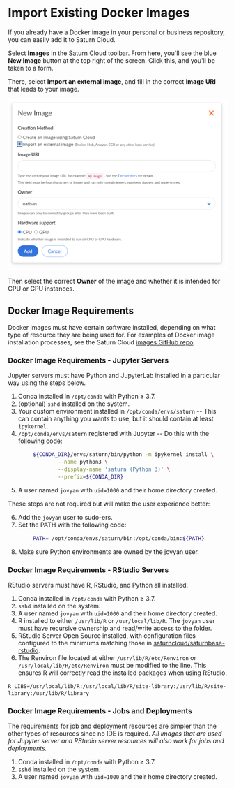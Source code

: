 # Import Existing Docker Images

If you already have a Docker image in your personal or business repository, you can easily add it to Saturn Cloud.

Select **Images** in the Saturn Cloud toolbar. From here, you'll see the blue **New Image** button at the top right of the screen. Click this, and you'll be taken to a form. 

There, select **Import an external image**, and fill in the correct **Image URI** that leads to your image.

![New image form with Import external image selected](/images/docs/import-external-image.png "doc-image")

Then select the correct **Owner** of the image and whether it is intended for CPU or GPU instances.

## Docker Image Requirements

Docker images must have certain software installed, depending on what type of resource they are being used for.
For examples of Docker image installation processes, see the Saturn Cloud [images GitHub repo](https://github.com/saturncloud/images).

### Docker Image Requirements - Jupyter Servers

Jupyter servers must have Python and JupyterLab installed in a particular way using the steps below.

1. Conda installed in `/opt/conda` with Python ≥ 3.7.
2. (optional) `sshd` installed on the system.
3. Your custom environment installed in `/opt/conda/envs/saturn` -- This can contain anything you wants to use, but it should contain at least `ipykernel`. 
4. `/opt/conda/envs/saturn` registered with Jupyter -- Do this with the following code:

```bash
        ${CONDA_DIR}/envs/saturn/bin/python -m ipykernel install \
                --name python3 \
                --display-name 'saturn (Python 3)' \
                --prefix=${CONDA_DIR}
```

5. A user named `jovyan` with `uid=1000` and their home directory created.

These steps are not required but will make the user experience better:

6. Add the `jovyan` user to sudo-ers.
7. Set the PATH with the following code:

```bash
        PATH= /opt/conda/envs/saturn/bin:/opt/conda/bin:${PATH} 
```

8. Make sure Python environments are owned by the jovyan user.

### Docker Image Requirements - RStudio Servers

RStudio servers must have R, RStudio, and Python all installed.

1. Conda installed in `/opt/conda` with Python ≥ 3.7.
2. `sshd` installed on the system.
4. A user named `jovyan` with `uid=1000` and their home directory created.
5. R installed to either `/usr/lib/R` or `/usr/local/lib/R`. The `jovyan` user must have recursive ownership and read/write access to the folder.
6. RStudio Server Open Source installed, with configuration files configured to the minimums matching those in [saturncloud/saturnbase-rstudio](https://github.com/saturncloud/images/tree/main/saturnbase-rstudio).
7. The Renviron file located at either `/usr/lib/R/etc/Renviron` or `/usr/local/lib/R/etc/Renviron` must be modified to the line. This ensures R will correctly read the installed packages when using RStudio. 

```
R_LIBS=/usr/local/lib/R:/usr/local/lib/R/site-library:/usr/lib/R/site-library:/usr/lib/R/library
```

### Docker Image Requirements - Jobs and Deployments

The requirements for job and deployment resources are simpler than the other types of resources since no IDE is required. _All images that are used for Jupyter server and RStudio server resources will also work for jobs and deployments._

1. Conda installed in `/opt/conda` with Python ≥ 3.7.
2. `sshd` installed on the system.
3. A user named `jovyan` with `uid=1000` and their home directory created.
